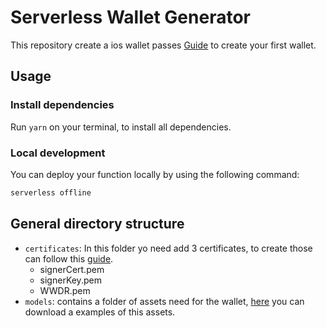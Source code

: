 # Serverless Wallet Generator

This repository create a ios wallet passes
[Guide](https://developer.apple.com/library/archive/documentation/UserExperience/Conceptual/PassKit_PG/index.html#//apple_ref/doc/uid/TP40012195-CH1-SW1) to create your first wallet.

## Usage

### Install dependencies

Run `yarn` on your terminal, to install all dependencies.

### Local development

You can deploy your function locally by using the following command:

```bash
serverless offline
```

## General directory structure

- `certificates`: In this folder yo need add 3 certificates, to create those can follow this [guide](https://github.com/alexandercerutti/passkit-generator/wiki/Generating-Certificates#generate-certificates-through-terminal).
  - signerCert.pem
  - signerKey.pem
  - WWDR.pem
- `models`: contains a folder of assets need for the wallet, [here](https://developer.apple.com/services-account/download?path=/iOS/Wallet_Support_Materials/WalletCompanionFiles.zip) you can download a examples of this assets.
